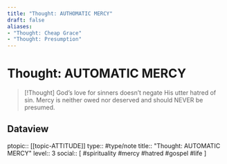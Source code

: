 ```yaml
---
title: "Thought: AUTHOMATIC MERCY"
draft: false
aliases:
- "Thought: Cheap Grace"
- "Thought: Presumption"
---
```

# Thought: AUTOMATIC MERCY
> [!Thought]
> God’s love for sinners doesn’t negate His utter hatred of sin. Mercy is neither owed nor deserved and should NEVER be presumed.

## Dataview
ptopic:: [[topic-ATTITUDE]]
type:: #type/note
title:: "Thought: AUTOMATIC MERCY"
level:: 3
social:: [ #spirituality #mercy #hatred #gospel #life ]